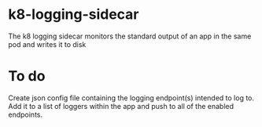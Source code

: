 # k8-logging-sidecar
The k8 logging sidecar monitors the standard output of an app in the same pod and writes it to disk

# To do
Create json config file containing the logging endpoint(s) intended to log to.
Add it to a list of loggers within the app and push to all of the enabled endpoints.
